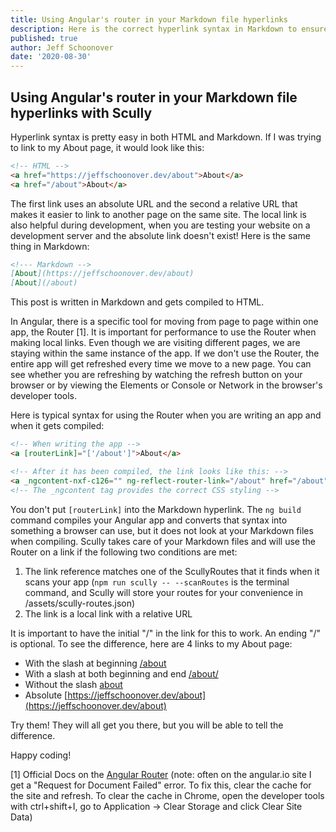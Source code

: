 ```yaml
---
title: Using Angular's router in your Markdown file hyperlinks
description: Here is the correct hyperlink syntax in Markdown to ensure that your local links respect the Angular router, so your site doesn't refresh each time you click a link
published: true
author: Jeff Schoonover
date: '2020-08-30'
---
```


## Using Angular's router in your Markdown file hyperlinks with Scully

Hyperlink syntax is pretty easy in both HTML and Markdown.  If I was trying to link to my About page, it would look like this:

```html
<!-- HTML -->
<a href="https://jeffschoonover.dev/about">About</a>
<a href="/about">About</a>
```

The first link uses an absolute URL and the second a relative URL that makes it easier to link to another page on the same site.  The local link is also helpful during development, when you are testing your website on a development server and the absolute link doesn't exist!  Here is the same thing in Markdown:

```markdown
<!--- Markdown -->
[About](https://jeffschoonover.dev/about)
[About](/about)
```

This post is written in Markdown and gets compiled to HTML.

In Angular, there is a specific tool for moving from page to page within one app, the Router [1].  It is important for performance to use the Router when making local links.  Even though we are visiting different pages, we are staying within the same instance of the app.  If we don't use the Router, the entire app will get refreshed every time we move to a new page.  You can see whether you are refreshing by watching the refresh button on your browser or by viewing the Elements or Console or Network in the browser's developer tools.  

Here is typical syntax for using the Router when you are writing an app and when it gets compiled:

```html
<!-- When writing the app -->
<a [routerLink]="['/about']">About</a>

<!-- After it has been compiled, the link looks like this: -->
<a _ngcontent-nxf-c126="" ng-reflect-router-link="/about" href="/about">About</a>
<!-- The _ngcontent tag provides the correct CSS styling -->
```

You don't put `[routerLink]` into the Markdown hyperlink.  The `ng build` command compiles your Angular app and converts that syntax into something a browser can use, but it does not look at your Markdown files when compiling.  Scully takes care of your Markdown files and will use the Router on a link if the following two conditions are met:

1. The link reference matches one of the ScullyRoutes that it finds when it scans your app (`npm run scully -- --scanRoutes` is the terminal command, and Scully will store your routes for your convenience in /assets/scully-routes.json)
2. The link is a local link with a relative URL

It is important to have the initial "/" in the link for this to work.  An ending "/" is optional.  To see the difference, here are 4 links to my About page:

- With the slash at beginning [/about](/about)
- With a slash at both beginning and end [/about/](/about/)
- Without the slash [about](about)
- Absolute [https://jeffschoonover.dev/about](https://jeffschoonover.dev/about)

Try them!  They will all get you there, but you will be able to tell the difference.  

Happy coding!

[1] Official Docs on the [Angular Router](https://angular.io/guide/router) (note: often on the angular.io site I get a "Request for Document Failed" error.  To fix this, clear the cache for the site and refresh.  To clear the cache in Chrome, open the developer tools with ctrl+shift+I, go to Application -> Clear Storage and click Clear Site Data)
